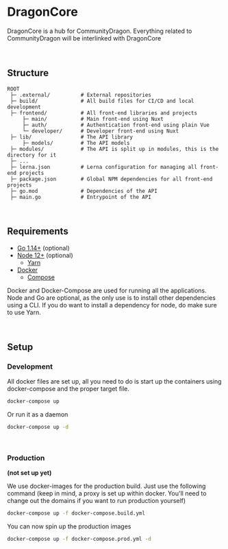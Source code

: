 # DragonCore

DragonCore is a hub for CommunityDragon.
Everything related to CommunityDragon will be interlinked with DragonCore

&nbsp;

## Structure

```
ROOT
 ├─ .external/          # External repositories
 ├─ build/              # All build files for CI/CD and local development
 ├─ frontend/           # All front-end libraries and projects
     ├─ main/           # Main front-end using Nuxt
     ├─ auth/           # Authentication front-end using plain Vue
     └─ developer/      # Developer front-end using Nuxt
 ├─ lib/                # The API library
     ├─ models/         # The API models
 ├─ modules/            # The API is split up in modules, this is the directory for it
 ├─ ...
 ├─ lerna.json          # Lerna configuration for managing all front-end projects
 ├─ package.json        # Global NPM dependencies for all front-end projects
 ├─ go.mod              # Dependencies of the API
 ├─ main.go             # Entrypoint of the API
```

&nbsp;

## Requirements

- [Go 1.14+](https://golang.org/) (optional)
- [Node 12+](https://nodejs.org/en/) (optional)
  - [Yarn](https://yarnpkg.com/)
- [Docker](https://www.docker.com/)
  - [Compose](https://docs.docker.com/compose/install/)

Docker and Docker-Compose are used for running all the applications.
Node and Go are optional, as the only use is to install other dependencies
using a CLI. If you do want to install a dependency for node, do make sure 
to use Yarn.

&nbsp;

## Setup

### Development

All docker files are set up, all you need to do is start up the containers using docker-compose and the proper target file.
```bash
docker-compose up
```
Or run it as a daemon
```bash
docker-compose up -d
```

&nbsp;

### Production
**(not set up yet)**

We use docker-images for the production build. Just use the following command (keep 
in mind, a proxy is set up within docker. You'll need to change out the domains if 
you want to run production yourself)
```bash
docker-compose up -f docker-compose.build.yml
```
You can now spin up the production images
```bash
docker-compose up -f docker-compose.prod.yml -d
```
